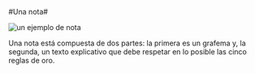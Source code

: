 #Una nota#

![un ejemplo de nota](https://github.com/docART/docs/blob/recipe/prototyping/grafemas/nota.jpeg)

Una nota está compuesta de dos partes: la primera es un grafema y, la segunda, un texto explicativo que debe respetar en lo posible las cinco reglas de oro.
